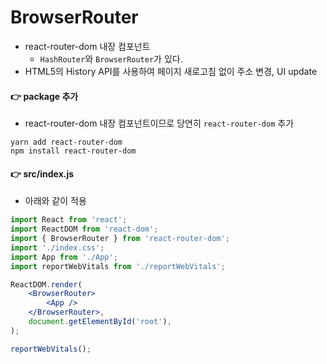 # BrowserRouter
- react-router-dom 내장 컴포넌트
   - `HashRouter`와 `BrowserRouter`가 있다.
- HTML5의 History API를 사용하여 페이지 새로고침 없이 주소 변경, UI update

#### 👉 package 추가
- react-router-dom 내장 컴포넌트이므로 당연히 `react-router-dom` 추가
```
yarn add react-router-dom
npm install react-router-dom
```

#### 👉 src/index.js
- 아래와 같이 적용
```jsx
import React from 'react';
import ReactDOM from 'react-dom';
import { BrowserRouter } from 'react-router-dom';
import './index.css';
import App from './App';
import reportWebVitals from './reportWebVitals';

ReactDOM.render(
    <BrowserRouter>
        <App />
    </BrowserRouter>,
    document.getElementById('root'),
);

reportWebVitals();
```
